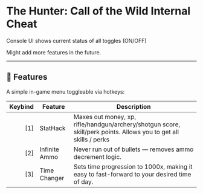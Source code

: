 # The Hunter: Call of the Wild Internal Cheat

Console UI shows current status of all toggles (ON/OFF)

Might add more features in the future.

---

## 🔧 Features

A simple in-game menu toggleable via hotkeys:

| Keybind | Feature           | Description                                                                                                       |
|--------:|-------------------|-------------------------------------------------------------------------------------------------------------------|
|   [1]   | StatHack          | Maxes out money, xp, rifle/handgun/archery/shotgun score, skill/perk points. Allows you to get all skills / perks |
|   [2]   | Infinite Ammo     | Never run out of bullets — removes ammo decrement logic.                                                          |
|   [3]   | Time Changer      | Sets time progression to 1000x, making it easy to fast-forward to your desired time of day.                       |
